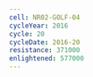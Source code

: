 ```yaml
---
cell: NR02-GOLF-04
cycleYear: 2016
cycle: 20
cycleDate: 2016-20
resistance: 371000
enlightened: 577000 
---
```

      